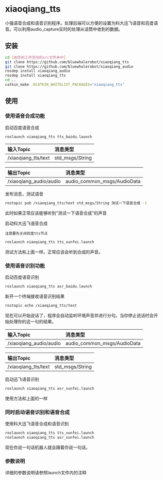 # xiaoqiang_tts

小强语音合成和语音识别程序。处理后端可以方便的设置为科大迅飞语音和百度语音。可以利用audio_capture实时的处理从话筒中收到的数据。

## 安装

```bash
cd [到你的工作空间的src文件夹中]
git clone https://github.com/bluewhalerobot/xiaoqiang_tts
git clone https://github.com/bluewhalerobot/xiaoqiang_audio
rosdep install xiaoqiang_audio
rosdep install xiaoqiang_tts
cd ..
catkin_make -DCATKIN_WHITELIST_PACKAGES="xiaoqiang_tts"
```

## 使用

### 使用语音合成功能

启动百度语音合成

```bash
roslaunch xiaoqiang_tts tts_baidu.launch
```

|输入Topic|消息类型|
|:--|:--|
|/xiaoqiang_tts/text|std_msgs/String|

|输出Topic|消息类型|
|:--|:--|
|/xiaoqiang_audio/audio|audio_common_msgs/AudioData|

发布消息，测试语音

```bash
rostopic pub /xiaoqiang_tts/text std_msgs/String 测试一下语音合成 -1
```

此时如果正常应该能够听到"测试一下语音合成"的声音

启动科大迅飞语音合成

`注意要先关闭百度tts节点`

```bash
roslaunch xiaoqiang_tts tts_xunfei.launch
```

测试方法和上面一样。正常应该会听到合成的声音。

### 使用语音识别功能

启动百度语音识别

```bash
roslaunch xiaoqiang_tts asr_baidu.launch
```

新开一个终端接收语音识别结果

```bash
rostopic echo /xiaoqiang_tts/text
```

现在可以开始说话了，程序会自动监听环境声音并进行分句。当你停止说话时会开始处理你的这一句的结果。

|输入Topic|消息类型|
|:--|:--|
|/xiaoqiang_audio/audio|audio_common_msgs/AudioData|

|输出Topic|消息类型|
|:--|:--|
|/xiaoqiang_tts/text|std_msgs/String|


启动迅飞语音识别

```bash
roslaunch xiaoqiang_tts asr_xunfei.launch
```

使用方法和上面的一样

### 同时启动语音识别和语音合成

使用科大迅飞语音合成和语音识别

```bash
roslaunch xiaoqiang_tts tts_xunfei.launch
roslaunch xiaoqiang_tts asr_xunfei.launch
```

现在你说一句话机器人就会跟着你说一句话。


### 参数说明

详细的参数说明请参照launch文件内的注释